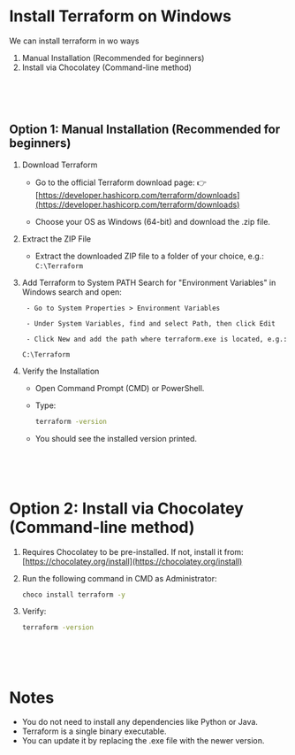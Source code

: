 # Install Terraform on Windows

We can install terraform in wo ways

1. Manual Installation (Recommended for beginners)
2. Install via Chocolatey (Command-line method)

&nbsp;

&nbsp;

## Option 1: Manual Installation (Recommended for beginners)

1. Download Terraform

    - Go to the official Terraform download page:
      👉 [https://developer.hashicorp.com/terraform/downloads](https://developer.hashicorp.com/terraform/downloads)

    - Choose your OS as Windows (64-bit) and download the .zip file.

2. Extract the ZIP File

    - Extract the downloaded ZIP file to a folder of your choice, e.g.:
      `C:\Terraform`

3. Add Terraform to System PATH
    Search for "Environment Variables" in Windows search and open:

        - Go to System Properties > Environment Variables

        - Under System Variables, find and select Path, then click Edit

        - Click New and add the path where terraform.exe is located, e.g.:

    `C:\Terraform`

4. Verify the Installation

    - Open Command Prompt (CMD) or PowerShell.

    - Type:

      ```sh
      terraform -version
      ```

    - You should see the installed version printed.

&nbsp;

&nbsp;

# Option 2: Install via Chocolatey (Command-line method)

1. Requires Chocolatey to be pre-installed. If not, install it from: [https://chocolatey.org/install](https://chocolatey.org/install)

2. Run the following command in CMD as Administrator:

    ```sh
    choco install terraform -y
    ```

3. Verify:

    ```sh
    terraform -version
    ```

&nbsp;

&nbsp;

# Notes

- You do not need to install any dependencies like Python or Java.
- Terraform is a single binary executable.
- You can update it by replacing the .exe file with the newer version.

&nbsp;

&nbsp;

&nbsp;

&nbsp;
